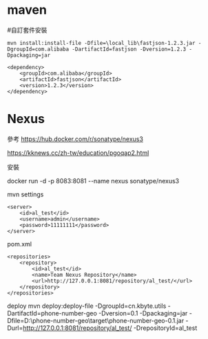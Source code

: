 # maven

#自訂套件安裝

    mvn install:install-file -Dfile=\local_lib\fastjson-1.2.3.jar -DgroupId=com.alibaba -DartifactId=fastjson -Dversion=1.2.3 -Dpackaging=jar

    <dependency>
        <groupId>com.alibaba</groupId>
        <artifactId>fastjson</artifactId>
        <version>1.2.3</version>
    </dependency>
    
    
    
    
    
    
    
# Nexus

參考
https://hub.docker.com/r/sonatype/nexus3

https://kknews.cc/zh-tw/education/pgoqap2.html


安裝

docker run -d -p 8083:8081 --name nexus sonatype/nexus3

mvn settings

	<server>
		<id>al_test</id>
		<username>admin</username>
		<password>11111111</password>
	</server>


pom.xml

    <repositories>
        <repository>
            <id>al_test</id>
            <name>Team Nexus Repository</name>
            <url>http://127.0.0.1:8081/repository/al_test/</url>
        </repository>
    </repositories>



deploy
mvn deploy:deploy-file -DgroupId=cn.kbyte.utils -DartifactId=phone-number-geo -Dversion=0.1 -Dpackaging=jar -Dfile=D:\phone-number-geo\target\phone-number-geo-0.1.jar -Durl=http://127.0.0.1:8081/repository/al_test/ -DrepositoryId=al_test

